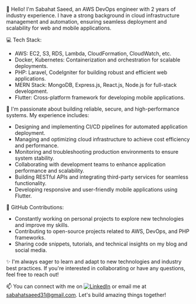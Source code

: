 👋 Hello! I'm Sabahat Saeed, an AWS DevOps engineer with 2 years of industry experience. I have a strong background in cloud infrastructure management and automation, ensuring seamless deployment and scalability for web and mobile applications.

💻 Tech Stack:
- AWS: EC2, S3, RDS, Lambda, CloudFormation, CloudWatch, etc.
- Docker, Kubernetes: Containerization and orchestration for scalable deployments.
- PHP: Laravel, CodeIgniter for building robust and efficient web applications.
- MERN Stack: MongoDB, Express.js, React.js, Node.js for full-stack development.
- Flutter: Cross-platform framework for developing mobile applications.

🔧 I'm passionate about building reliable, secure, and high-performance systems. My experience includes:
- Designing and implementing CI/CD pipelines for automated application deployment.
- Managing and optimizing cloud infrastructure to achieve cost efficiency and performance.
- Monitoring and troubleshooting production environments to ensure system stability.
- Collaborating with development teams to enhance application performance and scalability.
- Building RESTful APIs and integrating third-party services for seamless functionality.
- Developing responsive and user-friendly mobile applications using Flutter.

🌟 GitHub Contributions:
- Constantly working on personal projects to explore new technologies and improve my skills.
- Contributing to open-source projects related to AWS, DevOps, and PHP frameworks.
- Sharing code snippets, tutorials, and technical insights on my blog and social media.

✨ I'm always eager to learn and adapt to new technologies and industry best practices. If you're interested in collaborating or have any questions, feel free to reach out!

📫 You can connect with me on [![LinkedIn](https://img.shields.io/badge/LinkedIn-Profile-blue?style=flat-square&logo=linkedin)](https://www.linkedin.com/in/sabahat-saeed) or email me at sabahatsaeed31@gmail.com. Let's build amazing things together!
